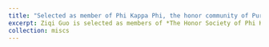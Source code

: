 ```yaml
---
title: "Selected as member of Phi Kappa Phi, the honor community of Purdue Honors College"
excerpt: Ziqi Guo is selected as members of *The Honor Society of Phi Kappa Phi*, the nation's oldest and most selective honor society for students from all academic disciplines. Top 10% of graduate students. <br/><img src='/images/Phi_kappa_phi.JPG' width='500'>
collection: miscs
---
```



